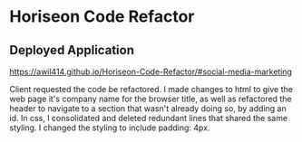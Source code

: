 # Horiseon Code Refactor 

## Deployed Application
https://awil414.github.io/Horiseon-Code-Refactor/#social-media-marketing

Client requested the code be refactored. I made changes to html to give the web page it's company name for the browser title, as well as refactored the header to navigate to a section that wasn't already doing so, by adding an id.
In css, I consolidated and deleted redundant lines that shared the same styling. I changed the styling to include padding: 4px.

